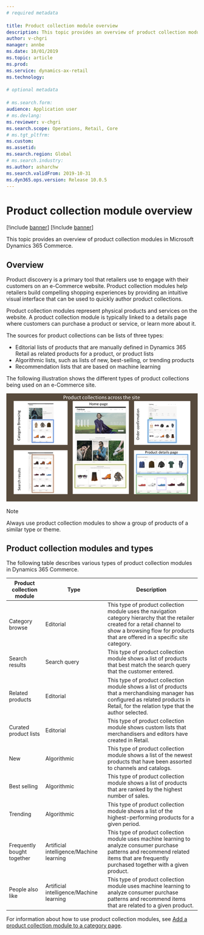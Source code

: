 ```yaml
---
# required metadata

title: Product collection module overview
description: This topic provides an overview of product collection modules in Microsoft Dynamics 365 Commerce.
author: v-chgri
manager: annbe
ms.date: 10/01/2019
ms.topic: article
ms.prod: 
ms.service: dynamics-ax-retail
ms.technology: 

# optional metadata

# ms.search.form: 
audience: Application user
# ms.devlang: 
ms.reviewer: v-chgri
ms.search.scope: Operations, Retail, Core
# ms.tgt_pltfrm: 
ms.custom: 
ms.assetid: 
ms.search.region: Global
# ms.search.industry: 
ms.author: asharchw
ms.search.validFrom: 2019-10-31
ms.dyn365.ops.version: Release 10.0.5
---
```


# Product collection module overview  

[!include [banner](includes/preview-banner.md)]
[!include [banner](includes/banner.md)]

This topic provides an overview of product collection modules in Microsoft Dynamics 365 Commerce.

## Overview

Product discovery is a primary tool that retailers use to engage with their customers on an e-Commerce website. Product collection modules help retailers build compelling shopping experiences by providing an intuitive visual interface that can be used to quickly author product collections.

Product collection modules represent physical products and services on the website. A product collection module is typically linked to a details page where customers can purchase a product or service, or learn more about it. 

The sources for product collections can be lists of three types:

- Editorial lists of products that are manually defined in Dynamics 365 Retail as related products for a product, or product lists
- Algorithmic lists, such as lists of new, best-selling, or trending products
- Recommendation lists that are based on machine learning

The following illustration shows the different types of product collections being used on an e-Commerce site.

![Example of the different types of product collections on an e-Commerce site](./media/ProductCollectionsAcrossTheSiteUseProductPlacement.png)

> [!NOTE]
> Always use product collection modules to show a group of products of a similar type or theme.

## Product collection modules and types

The following table describes various types of product collection modules in Dynamics 365 Commerce.

| Product collection module  | Type | Description |
|----------------------------|------|-------------|
| Category browse            | Editorial | This type of product collection module uses the navigation category hierarchy that the retailer created for a retail channel to show a browsing flow for products that are offered in a specific site category. |
| Search results             | Search query | This type of product collection module shows a list of products that best match the search query that the customer entered. |
| Related products           | Editorial | This type of product collection module shows a list of products that a merchandising manager has configured as related products in Retail, for the relation type that the author selected. |
| Curated product lists      | Editorial | This type of product collection module shows custom lists that merchandisers and editors have created in Retail. |
| New                        | Algorithmic | This type of product collection module shows a list of the newest products that have been assorted to channels and catalogs. |
| Best selling               | Algorithmic | This type of product collection module shows a list of products that are ranked by the highest number of sales. |
| Trending                   | Algorithmic | This type of product collection module shows a list of the highest-performing products for a given period. |
| Frequently bought together | Artificial intelligence/Machine learning | This type of product collection module uses machine learning to analyze consumer purchase patterns and recommend related items that are frequently purchased together with a given product. |
| People also like           | Artificial intelligence/Machine learning | This type of product collection module uses machine learning to analyze consumer purchase patterns and recommend items that are related to a given product. |

For information about how to use product collection modules, see [Add a product collection module to a category page](add-product-collection-modules.md).
